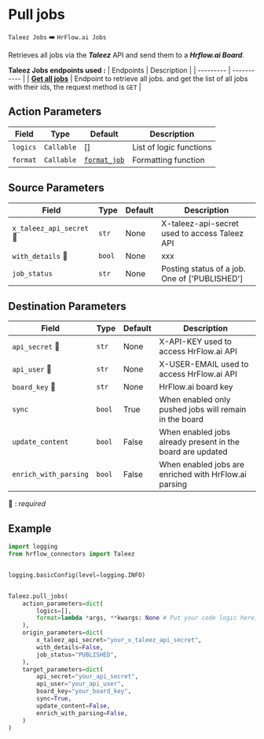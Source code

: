 
# Pull jobs
`Taleez Jobs` :arrow_right: `HrFlow.ai Jobs`

Retrieves all jobs via the ***Taleez*** API and send them to a ***Hrflow.ai Board***.


**Taleez Jobs endpoints used :**
| Endpoints | Description |
| --------- | ----------- |
| [**Get all jobs**](https://api.taleez.com/0/jobs) | Endpoint to retrieve all jobs. and get the list of all jobs with their ids, the request method is `GET` |



## Action Parameters

| Field | Type | Default | Description |
| ----- | ---- | ------- | ----------- |
| `logics`  | `Callable` | [] | List of logic functions |
| `format`  | `Callable` | [`format_job`](../connector.py#L78) | Formatting function |

## Source Parameters

| Field | Type | Default | Description |
| ----- | ---- | ------- | ----------- |
| `x_taleez_api_secret` :red_circle: | `str` | None | X-taleez-api-secret used to access Taleez API |
| `with_details` :red_circle: | `bool` | None | xxx |
| `job_status`  | `str` | None | Posting status of a job. One of ['PUBLISHED'] |

## Destination Parameters

| Field | Type | Default | Description |
| ----- | ---- | ------- | ----------- |
| `api_secret` :red_circle: | `str` | None | X-API-KEY used to access HrFlow.ai API |
| `api_user` :red_circle: | `str` | None | X-USER-EMAIL used to access HrFlow.ai API |
| `board_key` :red_circle: | `str` | None | HrFlow.ai board key |
| `sync`  | `bool` | True | When enabled only pushed jobs will remain in the board |
| `update_content`  | `bool` | False | When enabled jobs already present in the board are updated |
| `enrich_with_parsing`  | `bool` | False | When enabled jobs are enriched with HrFlow.ai parsing |

:red_circle: : *required*

## Example

```python
import logging
from hrflow_connectors import Taleez


logging.basicConfig(level=logging.INFO)


Taleez.pull_jobs(
    action_parameters=dict(
        logics=[],
        format=lambda *args, **kwargs: None # Put your code logic here,
    ),
    origin_parameters=dict(
        x_taleez_api_secret="your_x_taleez_api_secret",
        with_details=False,
        job_status="PUBLISHED",
    ),
    target_parameters=dict(
        api_secret="your_api_secret",
        api_user="your_api_user",
        board_key="your_board_key",
        sync=True,
        update_content=False,
        enrich_with_parsing=False,
    )
)
```